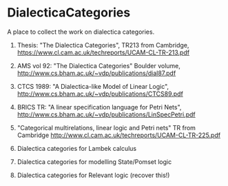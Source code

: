 # DialecticaCategories
A place to collect the work on dialectica categories. 

1. Thesis: "The Dialectica Categories", TR213 from Cambridge, https://www.cl.cam.ac.uk/techreports/UCAM-CL-TR-213.pdf

2. AMS vol 92: "The Dialectica Categories" Boulder volume, http://www.cs.bham.ac.uk/~vdp/publications/dial87.pdf

3. CTCS 1989: "A Dialectica-like Model of Linear Logic", http://www.cs.bham.ac.uk/~vdp/publications/CTCS89.pdf

4. BRICS TR: "A linear specification language for Petri Nets", http://www.cs.bham.ac.uk/~vdp/publications/LinSpecPetri.pdf 

5. "Categorical multirelations, linear logic and Petri nets" TR from Cambridge http://www.cl.cam.ac.uk/techreports/UCAM-CL-TR-225.pdf

6. Dialectica categories for Lambek calculus

7. Dialectica categories for modelling State/Pomset logic

8. Dialectica categories for Relevant logic (recover this!)

